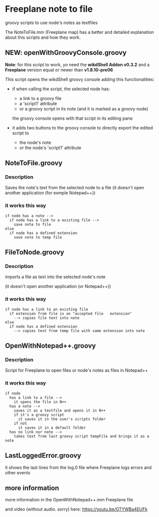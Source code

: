 # Freeplane note to file

groovy scripts to use node's notes as textfiles

The NoteToFile.mm (Freeplane map) has a better and detailed explanation about this scripts and how they work.

## NEW: openWithGroovyConsole.groovy

**Note**: for this script to work, yo need the **wikdShell Addon v0.3.2** and a **Freeplane** version equal or newer than **v1.8.10-pre06**

This script opens the wikdShell groovy console adding this functionalities:

- if when calling the script, the selected node has:
  - a link to a groovy file
  - a 'script1' attribute
  - or a groovy script in its note (and it is marked as a groovy node)
  
  the groovy console opens with that script in its editing pane

- it adds two buttons to the groovy console to directly export the edited script to
  - the node's note
  - or the node's 'script1' attribute

## NoteToFile.groovy

### Description

Saves the note's text from the selected node to a file (it doesn't open another application (for exmple Notepad++))

### it works this way

    if node has a note -->
      if node has a link to a existing file -->
        save note to file
    else
      if node has a defined extension
        save note to temp file

## FileToNode.groovy

### Description

imports a file as text into the selected node's note

(it doesn't open another application (or Notepad++))

### it works this way

    if node has a link to an existing file
      if extension from file is an "accepted file   extension"
        --> copies file text into note
    else
      if node has a defined extension
        --> copies text from temp file with same extension into note

## OpenWithNotepad++.groovy

### Description

Script for Freeplane to open files or node's notes as files in Notepad++

### it works this way

    if node
      has a link to a file -->
        it opens the file in N++
      has a note -->
        saves it as a textfile and opens it in N++
        if it's a groovy script
          it saves it in the user's scripts folder
        if not
          it saves it in a default folder
      has no link nor note -->
        takes text from last groovy script tempFile and brings it as a note

## LastLoggedError.groovy

it shows the last lines from the log.0 file where Freeplane logs errors and other events

## more information

more information in the OpenWithNotepad++.mm Freeplane file

and video (without audio. sorry) here: https://youtu.be/GTYWBa4EUFk
